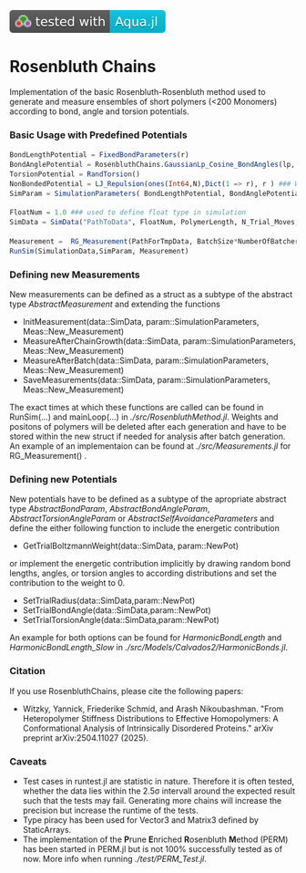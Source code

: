 [![Aqua QA](https://raw.githubusercontent.com/JuliaTesting/Aqua.jl/master/badge.svg)](https://github.com/JuliaTesting/Aqua.jl)

# Rosenbluth Chains

Implementation of the basic Rosenbluth-Rosenbluth method used to generate and measure ensembles of short polymers (<200 Monomers) according to bond, angle and torsion potentials.

### Basic Usage with Predefined Potentials

```julia
BondLengthPotential = FixedBondParameters(r)
BondAnglePotential = RosenbluthChains.GaussianLp_Cosine_BondAngles(lp, lp*σ,N)
TorsionPotential = RandTorsion()
NonBondedPotential = LJ_Repulsion(ones(Int64,N),Dict(1 => r), r ) ### WCA with sigma=r
SimParam = SimulationParameters( BondLengthPotential, BondAnglePotential, TorsionPotential, NonBondedPotential)

FloatNum = 1.0 ### used to define float type in simulation
SimData = SimData("PathToData", FloatNum, PolymerLength, N_Trial_Moves,  BatchSize, NumberOfBatches)

Measurement =  RG_Measurement(PathForTmpData, BatchSize*NumberOfBatcher; T=Float64)
RunSim(SimulationData,SimParam, Measurement)
```

### Defining new Measurements
New measurements can be defined as a struct as a subtype of the abstract type *AbstractMeasurement* and extending the functions 

- InitMeasurement(data::SimData, param::SimulationParameters, Meas::New_Measurement) 
- MeasureAfterChainGrowth(data::SimData, param::SimulationParameters, Meas::New_Measurement)
- MeasureAfterBatch(data::SimData, param::SimulationParameters, Meas::New_Measurement)
- SaveMeasurements(data::SimData, param::SimulationParameters, Meas::New_Measurement)

The exact times at which these functions are called can be found in RunSim(...) and mainLoop(...) in *./src/RosenbluthMethod.jl*. Weights and positons of polymers will be deleted after each generation and have to be stored within the new struct if needed for analysis after batch generation. An example of an implementaion can be found  at *./src/Measurements.jl* for RG_Measurement() . 

### Defining new Potentials
New potentials have to be defined as a subtype of the apropriate abstract type *AbstractBondParam*, *AbstractBondAngleParam*, *AbstractTorsionAngleParam* or *AbstractSelfAvoidanceParameters* and define the either following function to include the energetic contribution

- GetTrialBoltzmannWeight(data::SimData, param::NewPot)

or implement the energetic contribution implicitly by drawing random bond lengths, angles, or torsion angles to according distributions and set the contribution to the weight to 0.

- SetTrialRadius(data::SimData,param::NewPot)
- SetTrialBondAngle(data::SimData,param::NewPot)
- SetTrialTorsionAngle(data::SimData,param::NewPot)

An example for both options can be found for *HarmonicBondLength* and *HarmonicBondLength_Slow* in *./src/Models/Calvados2/HarmonicBonds.jl*.

### Citation 
If you use RosenbluthChains, please cite the following papers: 

- Witzky, Yannick, Friederike Schmid, and Arash Nikoubashman. "From Heteropolymer Stiffness Distributions to Effective Homopolymers: A Conformational Analysis of Intrinsically Disordered Proteins." arXiv preprint arXiv:2504.11027 (2025).


### Caveats

- Test cases in runtest.jl are statistic in nature. Therefore it is often tested, whether the data lies within the 2.5σ intervall around the expected result such that the tests may fail. Generating more chains will increase the precision but increase the runtime of the tests.
- Type piracy has been used for Vector3 and Matrix3 defined by StaticArrays.
- The implementation of the **P**rune **E**nriched **R**osenbluth **M**ethod (PERM) has been started in PERM.jl but is not 100% successfully tested as of now. More info when running *./test/PERM_Test.jl*.